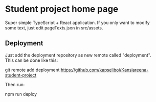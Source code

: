 # Student project home page

Super simple TypeScript + React application. If you only want to modify some text, just edit pageTexts.json in src/assets.

## Deployment

Just add the deployment repository as new remote called "deployment". This can be done like this:

git remote add deployment https://github.com/kapseliboi/Kansiareena-student-project

Then run:

npm run deploy
